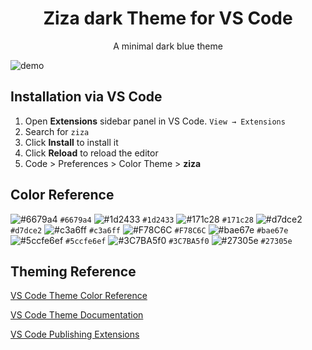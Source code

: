 <h1 align="center">
  Ziza dark Theme for VS Code
</h1>
<p align="center">
  A minimal dark blue theme

![demo](https://i.imgur.com/1mJurrH.jpg)

## Installation via VS Code

1. Open **Extensions** sidebar panel in VS Code. `View → Extensions`
2. Search for `ziza`
3. Click **Install** to install it
4. Click **Reload** to reload the editor
5. Code > Preferences > Color Theme > **ziza**


## Color Reference

![#6679a4](https://via.placeholder.com/10/6679a4.png?text=+) `#6679a4` 
![#1d2433](https://via.placeholder.com/10/1d2433.png?text=+) `#1d2433` 
![#171c28](https://via.placeholder.com/10/171c28.png?text=+) `#171c28` 
![#d7dce2](https://via.placeholder.com/10/d7dce2.png?text=+) `#d7dce2` 
![#c3a6ff](https://via.placeholder.com/10/c3a6ff.png?text=+) `#c3a6ff` 
![#F78C6C](https://via.placeholder.com/10/F78C6C.png?text=+) `#F78C6C` 
![#bae67e](https://via.placeholder.com/10/bae67e.png?text=+) `#bae67e` 
![#5ccfe6ef](https://via.placeholder.com/10/5ccfe6ef.png?text=+) `#5ccfe6ef` 
![#3C7BA5f0](https://via.placeholder.com/10/3C7BA5f0.png?text=+) `#3C7BA5f0` 
![#27305e](https://via.placeholder.com/10/27305e.png?text=+) `#27305e` 

## Theming Reference

[VS Code Theme Color Reference](https://code.visualstudio.com/docs/getstarted/theme-color-reference)

[VS Code Theme Documentation](https://code.visualstudio.com/docs/extensions/themes-snippets-colorizers)

[VS Code Publishing Extensions](https://code.visualstudio.com/docs/extensions/publish-extension)
